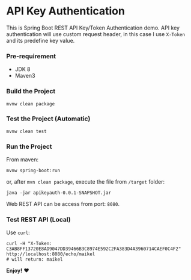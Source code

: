 # API Key Authentication

This is Spring Boot REST API Key/Token Authentication demo.
API key authentication will use custom request header, in this case I use `X-Token` and its 
predefine key value.

### Pre-requirement

- JDK 8
- Maven3

### Build the Project

```console
mvnw clean package 
```

### Test the Project (Automatic)

```console
mvnw clean test
```

### Run the Project

From maven:

```console
mvnw spring-boot:run
```

or, after `mvn clean package`, execute the file from `/target` folder:

```console
java -jar apikeyauth-0.0.1-SNAPSHOT.jar
```

Web REST API can be access from port: `8080`.

### Test REST API (Local)

Use `curl`:

```console
curl -H "X-Token: C3AB8FF13720E8AD9047DD39466B3C8974E592C2FA383D4A3960714CAEF0C4F2" http://localhost:8080/echo/maikel
# will return: maikel
```

__Enjoy!__ :heart: